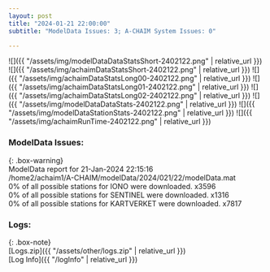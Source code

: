 ```yaml
---
layout: post
title: "2024-01-21 22:00:00"
subtitle: "ModelData Issues: 3; A-CHAIM System Issues: 0"

---
```


![]({{ "/assets/img/modelDataDataStatsShort-2402122.png" | relative_url }})
![]({{ "/assets/img/achaimDataStatsShort-2402122.png" | relative_url }})
![]({{ "/assets/img/achaimDataStatsLong00-2402122.png" | relative_url }})
![]({{ "/assets/img/achaimDataStatsLong01-2402122.png" | relative_url }})
![]({{ "/assets/img/achaimDataStatsLong02-2402122.png" | relative_url }})
![]({{ "/assets/img/modelDataDataStats-2402122.png" | relative_url }})
![]({{ "/assets/img/modelDataStationStats-2402122.png" | relative_url }})
![]({{ "/assets/img/achaimRunTime-2402122.png" | relative_url }})


### ModelData Issues:  
  
{: .box-warning}  
 ModelData report for 21-Jan-2024 22:15:16   
 /home2/achaim1/A-CHAIM/modelData/2024/021/22/modelData.mat   
 0% of all possible stations for IONO were downloaded. x3596   
 0% of all possible stations for SENTINEL were downloaded. x1316   
 0% of all possible stations for KARTVERKET were downloaded. x7817   
  


### Logs:  
  
{: .box-note}  
[Logs.zip]({{ "/assets/other/logs.zip" | relative_url }})  
[Log Info]({{ "/logInfo" | relative_url }})  
